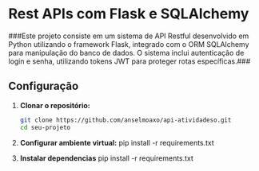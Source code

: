 # Rest APIs com Flask e SQLAlchemy

###Este projeto consiste em um sistema de API Restful desenvolvido em Python utilizando o framework Flask, integrado com o ORM SQLAlchemy para manipulação do banco de dados. O sistema inclui autenticação de login e senha, utilizando tokens JWT para proteger rotas específicas.###

## Configuração

1. **Clonar o repositório:**

   ```bash
   git clone https://github.com/anselmoaxo/api-atividadeso.git
   cd seu-projeto

2. **Configurar ambiente virtual:**
pip install -r requirements.txt

3. **Instalar dependencias**
   pip install -r requirements.txt


